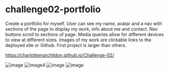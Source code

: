 # challenge02-portfolio

Create a portfolio for myself.
User can see my name, avatar and a nav with sections of the page to display my work, info about me and contact.
Nav buttons scroll to sections of page.
Media queries allow for different devices to view at different sizes.
Images of my work are clickable links to the deployed site or Github.
First project is larger than others.

https://charlottemarchildon.github.io/Challenge-02/

![image](https://github.com/charlottemarchildon/Challenge-02/assets/146043078/d3e7e9ab-c6b2-4232-8172-f8e7f5845373)
![image](https://github.com/charlottemarchildon/Challenge-02/assets/146043078/87799f42-06a2-4ced-9123-f468f131fc28)4
![image](https://github.com/charlottemarchildon/Challenge-02/assets/146043078/cd2d2ff1-15b6-460c-9cd6-d0c99fcbc334)
![image](https://github.com/charlottemarchildon/Challenge-02/assets/146043078/1f7a2610-9cf3-44f4-a038-367664477d71)



